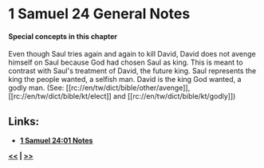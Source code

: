 # 1 Samuel 24 General Notes #

#### Special concepts in this chapter ####

Even though Saul tries again and again to kill David, David does not avenge himself on Saul because God had chosen Saul as king. This is meant to contrast with Saul's treatment of David, the future king. Saul represents the king the people wanted, a selfish man. David is the king God wanted, a godly man. (See: [[rc://en/tw/dict/bible/other/avenge]], [[rc://en/tw/dict/bible/kt/elect]] and [[rc://en/tw/dict/bible/kt/godly]])

## Links: ##

* __[1 Samuel 24:01 Notes](./01.md)__

__[<<](../23/intro.md) | [>>](../25/intro.md)__
